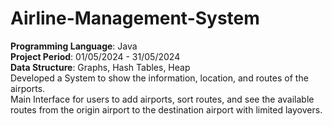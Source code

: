 # Airline-Management-System
**Programming Language**: Java
<br/>
**Project Period**: 01/05/2024 - 31/05/2024
<br/>
**Data Structure**: Graphs, Hash Tables, Heap
<br/>
Developed a System to show the information, location, and routes of the airports.
<br/>
Main Interface for users to add airports, sort routes, and see the available routes from the origin airport to the destination airport with limited layovers.
